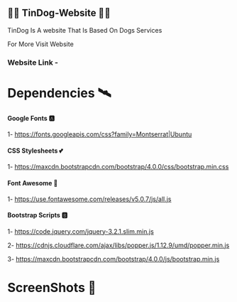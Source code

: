 ## 🐕‍🦺  TinDog-Website  🐕‍🦺

TinDog Is A website That Is Based On Dogs Services

For More Visit Website

### Website Link - 

# Dependencies 🛰️

#### Google Fonts 🅰️
 
 1- https://fonts.googleapis.com/css?family=Montserrat|Ubuntu

#### CSS Stylesheets 💕
  
1-  https://maxcdn.bootstrapcdn.com/bootstrap/4.0.0/css/bootstrap.min.css

#### Font Awesome 🧩
  
 1- https://use.fontawesome.com/releases/v5.0.7/js/all.js

#### Bootstrap Scripts 🅱️
  
 1- https://code.jquery.com/jquery-3.2.1.slim.min.js
 
 2- https://cdnjs.cloudflare.com/ajax/libs/popper.js/1.12.9/umd/popper.min.js
 
 3- https://maxcdn.bootstrapcdn.com/bootstrap/4.0.0/js/bootstrap.min.js
 
# ScreenShots 📱

